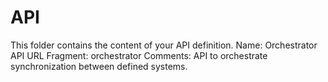 # API
This folder contains the content of your API definition.
Name: Orchestrator API
URL Fragment: orchestrator
Comments: API to orchestrate synchronization between defined systems.
